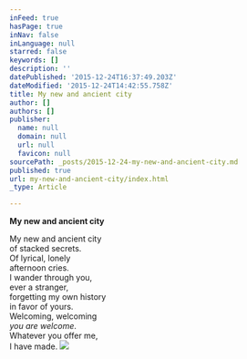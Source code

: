 ```yaml
---
inFeed: true
hasPage: true
inNav: false
inLanguage: null
starred: false
keywords: []
description: ''
datePublished: '2015-12-24T16:37:49.203Z'
dateModified: '2015-12-24T14:42:55.758Z'
title: My new and ancient city
author: []
authors: []
publisher:
  name: null
  domain: null
  url: null
  favicon: null
sourcePath: _posts/2015-12-24-my-new-and-ancient-city.md
published: true
url: my-new-and-ancient-city/index.html
_type: Article

---
```

**My new and ancient city**

My new and ancient city  
of stacked secrets.  
Of lyrical, lonely  
afternoon cries.   
I wander through you,  
ever a stranger,  
forgetting my own history  
in favor of yours.  
Welcoming, welcoming  
_you are welcome_.  
Whatever you offer me,  
I have made.
![](https://the-grid-user-content.s3-us-west-2.amazonaws.com/e6ada94d-235e-495a-8ced-7fbfbd0f6c4a.jpg)